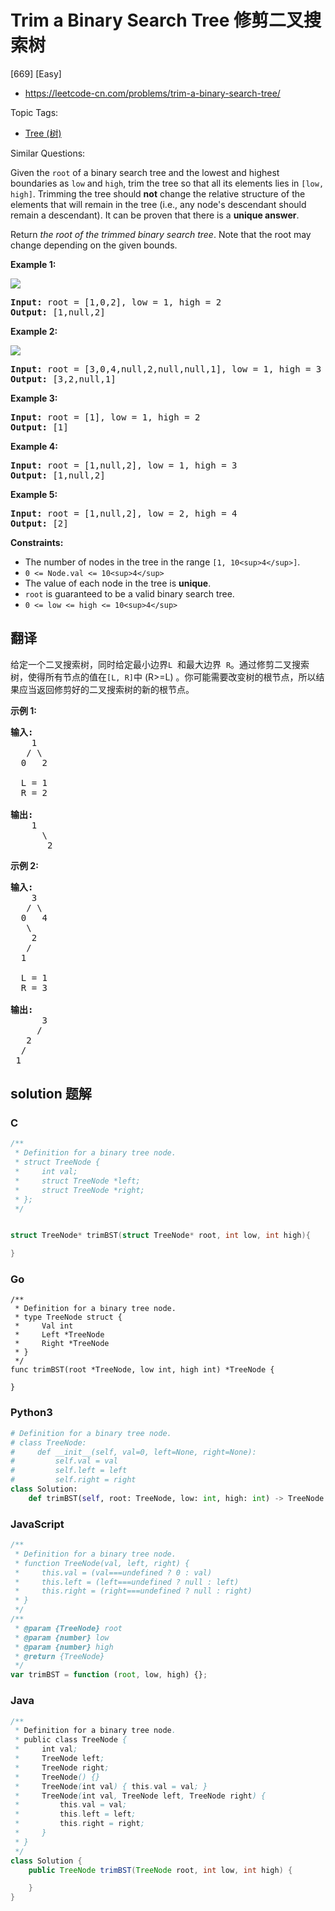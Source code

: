 # Trim a Binary Search Tree 修剪二叉搜索树

[669] [Easy]

- https://leetcode-cn.com/problems/trim-a-binary-search-tree/

Topic Tags:

- [Tree (树)](https://leetcode-cn.com/tag/tree/)

Similar Questions:

Given the `root` of a binary search tree and the lowest and highest boundaries as `low` and `high`, trim the tree so that all its elements lies in `[low, high]`. Trimming the tree should **not** change the relative structure of the elements that will remain in the tree (i.e., any node's descendant should remain a descendant). It can be proven that there is a **unique answer**.

Return _the root of the trimmed binary search tree_. Note that the root may change depending on the given bounds.

**Example 1:**

![](https://assets.leetcode.com/uploads/2020/09/09/trim1.jpg)

<pre><strong>Input:</strong> root = [1,0,2], low = 1, high = 2
<strong>Output:</strong> [1,null,2]
</pre>

**Example 2:**

![](https://assets.leetcode.com/uploads/2020/09/09/trim2.jpg)

<pre><strong>Input:</strong> root = [3,0,4,null,2,null,null,1], low = 1, high = 3
<strong>Output:</strong> [3,2,null,1]
</pre>

**Example 3:**

<pre><strong>Input:</strong> root = [1], low = 1, high = 2
<strong>Output:</strong> [1]
</pre>

**Example 4:**

<pre><strong>Input:</strong> root = [1,null,2], low = 1, high = 3
<strong>Output:</strong> [1,null,2]
</pre>

**Example 5:**

<pre><strong>Input:</strong> root = [1,null,2], low = 2, high = 4
<strong>Output:</strong> [2]
</pre>

**Constraints:**

- The number of nodes in the tree in the range `[1, 10<sup>4</sup>]`.
- `0 <= Node.val <= 10<sup>4</sup>`
- The value of each node in the tree is **unique**.
- `root` is guaranteed to be a valid binary search tree.
- `0 <= low <= high <= 10<sup>4</sup>`

## 翻译

给定一个二叉搜索树，同时给定最小边界`L`  和最大边界  `R`。通过修剪二叉搜索树，使得所有节点的值在`[L, R]`中 (R>=L) 。你可能需要改变树的根节点，所以结果应当返回修剪好的二叉搜索树的新的根节点。

**示例 1:**

<pre><strong>输入:</strong> 
    1
   / \
  0   2

  L = 1
  R = 2

<strong>输出:</strong> 
    1
      \
       2
</pre>

**示例 2:**

<pre><strong>输入:</strong> 
    3
   / \
  0   4
   \
    2
   /
  1

  L = 1
  R = 3

<strong>输出:</strong> 
      3
     / 
   2   
  /
 1
</pre>

## solution 题解

### C

```c
/**
 * Definition for a binary tree node.
 * struct TreeNode {
 *     int val;
 *     struct TreeNode *left;
 *     struct TreeNode *right;
 * };
 */


struct TreeNode* trimBST(struct TreeNode* root, int low, int high){

}
```

### Go

```golang
/**
 * Definition for a binary tree node.
 * type TreeNode struct {
 *     Val int
 *     Left *TreeNode
 *     Right *TreeNode
 * }
 */
func trimBST(root *TreeNode, low int, high int) *TreeNode {

}
```

### Python3

```python
# Definition for a binary tree node.
# class TreeNode:
#     def __init__(self, val=0, left=None, right=None):
#         self.val = val
#         self.left = left
#         self.right = right
class Solution:
    def trimBST(self, root: TreeNode, low: int, high: int) -> TreeNode:

```

### JavaScript

```javascript
/**
 * Definition for a binary tree node.
 * function TreeNode(val, left, right) {
 *     this.val = (val===undefined ? 0 : val)
 *     this.left = (left===undefined ? null : left)
 *     this.right = (right===undefined ? null : right)
 * }
 */
/**
 * @param {TreeNode} root
 * @param {number} low
 * @param {number} high
 * @return {TreeNode}
 */
var trimBST = function (root, low, high) {};
```

### Java

```java
/**
 * Definition for a binary tree node.
 * public class TreeNode {
 *     int val;
 *     TreeNode left;
 *     TreeNode right;
 *     TreeNode() {}
 *     TreeNode(int val) { this.val = val; }
 *     TreeNode(int val, TreeNode left, TreeNode right) {
 *         this.val = val;
 *         this.left = left;
 *         this.right = right;
 *     }
 * }
 */
class Solution {
    public TreeNode trimBST(TreeNode root, int low, int high) {

    }
}
```
